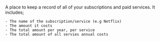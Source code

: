 A place to keep a record of all of your subscriptions and paid services.
It includes;

    - The name of the subscription/service (e.g Netflix)
    - The amount it costs
    - The total amount per year, per service
    - The total amount of all servies annual costs
